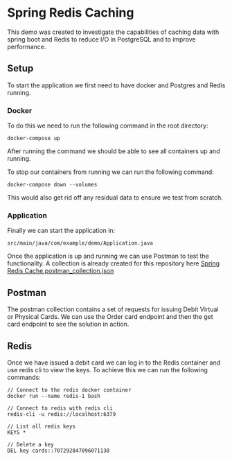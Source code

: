 # Spring Redis Caching

This demo was created to investigate the capabilities
of caching data with spring boot and Redis to reduce
I/O in PostgreSQL and to improve performance.

## Setup

To start the application we first need to have docker
and Postgres and Redis running. 


### Docker
To do this we need to run the following 
command in the root directory:

```
docker-compose up
```

After running the command we should be able to see all
containers up and running. 

To stop our containers from running we can run the 
following command:

```
docker-compose down --volumes
```

This would also get rid off any residual data to ensure
we test from scratch.

### Application

Finally we can start the application in:

```
src/main/java/com/example/demo/Application.java
```

Once the application is up and running we can use
Postman to test the functionality. A collection is
already created for this repository here [Spring Redis Cache.postman_collection.json](./docs)

## Postman

The postman collection contains a set of requests for issuing
Debit Virtual or Physical Cards. We can use the Order card endpoint
and then the get card endpoint to see the solution in action.

## Redis

Once we have issued a debit card we can log in to the Redis
container and use redis cli to view the keys. To achieve this
we can run the following commands:

```
// Connect to the redis docker container
docker run --name redis-1 bash

// Connect to redis with redis cli
redis-cli -u redis://localhost:6379

// List all redis keys
KEYS *

// Delete a key
DEL key cards::707292847096071138
```
